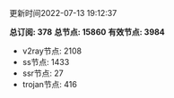 更新时间2022-07-13 19:12:37

**总订阅: 378**
**总节点: 15860**
**有效节点: 3984**
- v2ray节点: 2108
- ss节点: 1433
- ssr节点: 27
- trojan节点: 416
